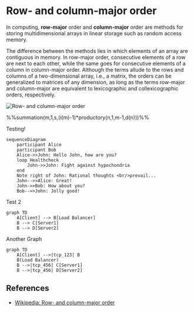 # Row- and column-major order

In computing, **row-major** order and **column-major** order are methods for
storing multidimensional arrays in linear storage such as random access memory.

The difference between the methods lies in which elements of an array are
contiguous in memory. In row-major order, consecutive elements of a row are
next to each other, while the same goes for consecutive elements of a column in
column-major order. Although the terms allude to the rows and columns of a
two-dimensional array, i.e., a matrix, the orders can be generalized to
matrices of any dimension, as long as the terms row-major and column-major are
equivalent to lexicographic and collexicographic orders, respectively.

![Row- and column-major order](https://upload.wikimedia.org/wikipedia/commons/thumb/4/4d/Row_and_column_major_order.svg/180px-Row_and_column_major_order.svg.png "Row- and column-major order")

%%summation(m,1,s,(i(m)-1)*productory(n,1,m-1,d(n)))%%

Testing!

```mermaid
sequenceDiagram
    participant Alice
    participant Bob
    Alice->>John: Hello John, how are you?
    loop Healthcheck
        John->>John: Fight against hypochondria
    end
    Note right of John: Rational thoughts <br/>prevail...
    John-->>Alice: Great!
    John->>Bob: How about you?
    Bob-->>John: Jolly good!
```

Test 2

```mermaid
graph TD
    A[Client] --> B[Load Balancer]
    B --> C[Server1]
    B --> D[Server2]
```

Another Graph

```mermaid
graph TD
    A[Client] -->|tcp_123| B
    B(Load Balancer)
    B -->|tcp_456| C[Server1]
    B -->|tcp_456| D[Server2]
```

## References

- [Wikipedia: Row- and column-major order](https://en.wikipedia.org/wiki/Row-_and_column-major_order)

